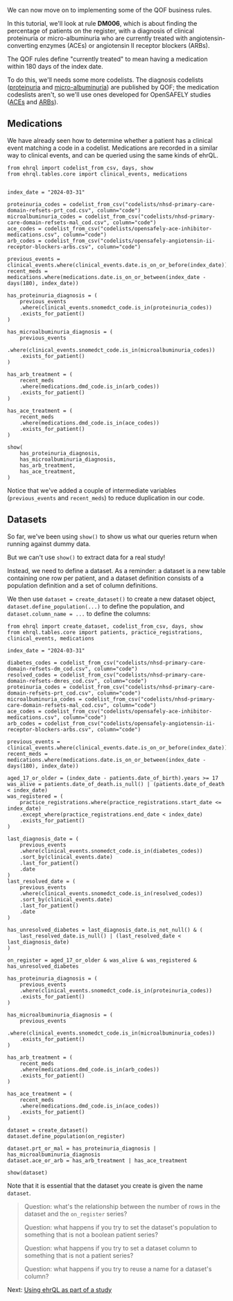 We can now move on to implementing some of the QOF business rules.

In this tutorial, we'll look at rule **DM006**, which is about finding the percentage of patients on the register, with a diagnosis of clinical proteinuria or micro-albuminuria who are currently treated with angiotensin-converting enzymes (ACEs) or angiotensin II receptor blockers (ARBs).

The QOF rules define "currently treated" to mean having a medication within 180 days of the index date.

To do this, we'll needs some more codelists.
The diagnosis codelists ([proteinuria][1] and [micro-albuminuria][2]) are published by QOF; the medication codeslists aren't, so we'll use ones developed for OpenSAFELY studies ([ACEs][3] and [ARBs][4]).

## Medications

We have already seen how to determine whether a patient has a clinical event matching a code in a codelist.
Medications are recorded in a similar way to clinical events, and can be queried using the same kinds of ehrQL.

```ehrql
from ehrql import codelist_from_csv, days, show
from ehrql.tables.core import clinical_events, medications


index_date = "2024-03-31"

proteinuria_codes = codelist_from_csv("codelists/nhsd-primary-care-domain-refsets-prt_cod.csv", column="code")
microalbuminuria_codes = codelist_from_csv("codelists/nhsd-primary-care-domain-refsets-mal_cod.csv", column="code")
ace_codes = codelist_from_csv("codelists/opensafely-ace-inhibitor-medications.csv", column="code")
arb_codes = codelist_from_csv("codelists/opensafely-angiotensin-ii-receptor-blockers-arbs.csv", column="code")

previous_events = clinical_events.where(clinical_events.date.is_on_or_before(index_date))
recent_meds = medications.where(medications.date.is_on_or_between(index_date - days(180), index_date))

has_proteinuria_diagnosis = (
    previous_events
    .where(clinical_events.snomedct_code.is_in(proteinuria_codes))
    .exists_for_patient()
)

has_microalbuminuria_diagnosis = (
    previous_events
    .where(clinical_events.snomedct_code.is_in(microalbuminuria_codes))
    .exists_for_patient()
)

has_arb_treatment = (
    recent_meds
    .where(medications.dmd_code.is_in(arb_codes))
    .exists_for_patient()
)

has_ace_treatment = (
    recent_meds
    .where(medications.dmd_code.is_in(ace_codes))
    .exists_for_patient()
)

show(
    has_proteinuria_diagnosis,
    has_microalbuminuria_diagnosis,
    has_arb_treatment,
    has_ace_treatment,
)
```

Notice that we've added a couple of intermediate variables (`previous_events` and `recent_meds`) to reduce duplication in our code.

## Datasets

So far, we've been using `show()` to show us what our queries return when running against dummy data.

But we can't use `show()` to extract data for a real study!

Instead, we need to define a dataset.  As a reminder: a dataset is a new table containing one row per patient, and a dataset definition consists of a population definition and a set of column definitions.

We then use `dataset = create_dataset()` to create a new dataset object, `dataset.define_population(...)` to define the population, and `dataset.column_name = ...` to define the columns:


```ehrql
from ehrql import create_dataset, codelist_from_csv, days, show
from ehrql.tables.core import patients, practice_registrations, clinical_events, medications

index_date = "2024-03-31"

diabetes_codes = codelist_from_csv("codelists/nhsd-primary-care-domain-refsets-dm_cod.csv", column="code")
resolved_codes = codelist_from_csv("codelists/nhsd-primary-care-domain-refsets-dmres_cod.csv", column="code")
proteinuria_codes = codelist_from_csv("codelists/nhsd-primary-care-domain-refsets-prt_cod.csv", column="code")
microalbuminuria_codes = codelist_from_csv("codelists/nhsd-primary-care-domain-refsets-mal_cod.csv", column="code")
ace_codes = codelist_from_csv("codelists/opensafely-ace-inhibitor-medications.csv", column="code")
arb_codes = codelist_from_csv("codelists/opensafely-angiotensin-ii-receptor-blockers-arbs.csv", column="code")

previous_events = clinical_events.where(clinical_events.date.is_on_or_before(index_date))
recent_meds = medications.where(medications.date.is_on_or_between(index_date - days(180), index_date))

aged_17_or_older = (index_date - patients.date_of_birth).years >= 17
was_alive = patients.date_of_death.is_null() | (patients.date_of_death < index_date)
was_registered = (
    practice_registrations.where(practice_registrations.start_date <= index_date)
    .except_where(practice_registrations.end_date < index_date)
    .exists_for_patient()
)

last_diagnosis_date = (
    previous_events
    .where(clinical_events.snomedct_code.is_in(diabetes_codes))
    .sort_by(clinical_events.date)
    .last_for_patient()
    .date
)
last_resolved_date = (
    previous_events
    .where(clinical_events.snomedct_code.is_in(resolved_codes))
    .sort_by(clinical_events.date)
    .last_for_patient()
    .date
)

has_unresolved_diabetes = last_diagnosis_date.is_not_null() & (
    last_resolved_date.is_null() | (last_resolved_date < last_diagnosis_date)
)

on_register = aged_17_or_older & was_alive & was_registered & has_unresolved_diabetes

has_proteinuria_diagnosis = (
    previous_events
    .where(clinical_events.snomedct_code.is_in(proteinuria_codes))
    .exists_for_patient()
)

has_microalbuminuria_diagnosis = (
    previous_events
    .where(clinical_events.snomedct_code.is_in(microalbuminuria_codes))
    .exists_for_patient()
)

has_arb_treatment = (
    recent_meds
    .where(medications.dmd_code.is_in(arb_codes))
    .exists_for_patient()
)

has_ace_treatment = (
    recent_meds
    .where(medications.dmd_code.is_in(ace_codes))
    .exists_for_patient()
)

dataset = create_dataset()
dataset.define_population(on_register)

dataset.prt_or_mal = has_proteinuria_diagnosis | has_microalbuminuria_diagnosis
dataset.ace_or_arb = has_arb_treatment | has_ace_treatment

show(dataset)
```

Note that it is essential that the dataset you create is given the name `dataset`.

> Question: what's the relationship between the number of rows in the dataset and the `on_register` series?
>
> Question: what happens if you try to set the dataset's population to something that is not a boolean patient series?
>
> Question: what happens if you try to set a dataset column to something that is not a patient series?
>
> Question: what happens if you try to reuse a name for a dataset's column?

Next: [Using ehrQL as part of a study](../using-ehrql-as-part-of-a-study/index.md)

[1]: https://www.opencodelists.org/codelist/nhsd-primary-care-domain-refsets/prt_cod/
[2]: https://www.opencodelists.org/codelist/nhsd-primary-care-domain-refsets/mal_cod/
[3]: https://www.opencodelists.org/codelist/opensafely/ace-inhibitor-medications/
[4]: https://www.opencodelists.org/codelist/opensafely/angiotensin-ii-receptor-blockers-arbs/

